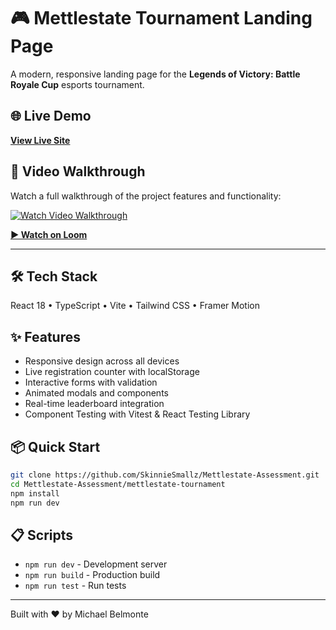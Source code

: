 # 🎮 Mettlestate Tournament Landing Page

A modern, responsive landing page for the **Legends of Victory: Battle Royale Cup** esports tournament.

## 🌐 Live Demo

**[View Live Site](https://mettlestatecom-battle-royale-n0npqnyor.vercel.app/)**

## 🎥 Video Walkthrough

Watch a full walkthrough of the project features and functionality:

[![Watch Video Walkthrough](https://cdn.loom.com/sessions/thumbnails/f002d90e70494d4f874d8883138e1e7f-with-play.gif)](https://www.loom.com/share/f002d90e70494d4f874d8883138e1e7f?sid=9aad427a-17b7-4a02-9556-5ceabcf97eb6)

**[▶️ Watch on Loom](https://www.loom.com/share/f002d90e70494d4f874d8883138e1e7f?sid=9aad427a-17b7-4a02-9556-5ceabcf97eb6)**

---

## 🛠️ Tech Stack

React 18 • TypeScript • Vite • Tailwind CSS • Framer Motion

## ✨ Features

- Responsive design across all devices
- Live registration counter with localStorage
- Interactive forms with validation
- Animated modals and components
- Real-time leaderboard integration
- Component Testing with Vitest & React Testing Library

## 📦 Quick Start

```bash
git clone https://github.com/SkinnieSmallz/Mettlestate-Assessment.git
cd Mettlestate-Assessment/mettlestate-tournament
npm install
npm run dev
```

## 📋 Scripts

- `npm run dev` - Development server
- `npm run build` - Production build
- `npm run test` - Run tests

---

Built with ❤️ by Michael Belmonte